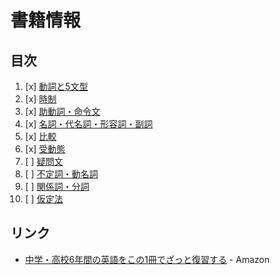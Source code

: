 # 書籍情報
## 目次

1. [x] [動詞と5文型](01/README.md)
2. [x] [時制](02/README.md)
3. [x] [助動詞・命令文](03/README.md)
4. [x] [名詞・代名詞・形容詞・副詞](04/README.md)
5. [x] [比較](05/README.md)
6. [x] [受動態](06/README.md)
7. [ ] [疑問文](07/README.md)
8. [ ] [不定詞・動名詞](08/README.md)
9. [ ] [関係詞・分詞](09/README.md)
10. [ ] [仮定法](10/README.md)


## リンク

- [中学・高校6年間の英語をこの1冊でざっと復習する](http://www.amazon.co.jp/dp/B00MB2SI8Q/) - Amazon
